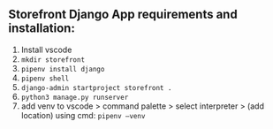 ## Storefront Django App requirements and installation:

1. Install vscode
2. `mkdir storefront`
3. `pipenv install django`
4. `pipenv shell`
5. `django-admin startproject storefront .`
6. `python3 manage.py runserver`
7. add venv to vscode > command palette > select interpreter > (add location) using cmd: `pipenv —venv`

